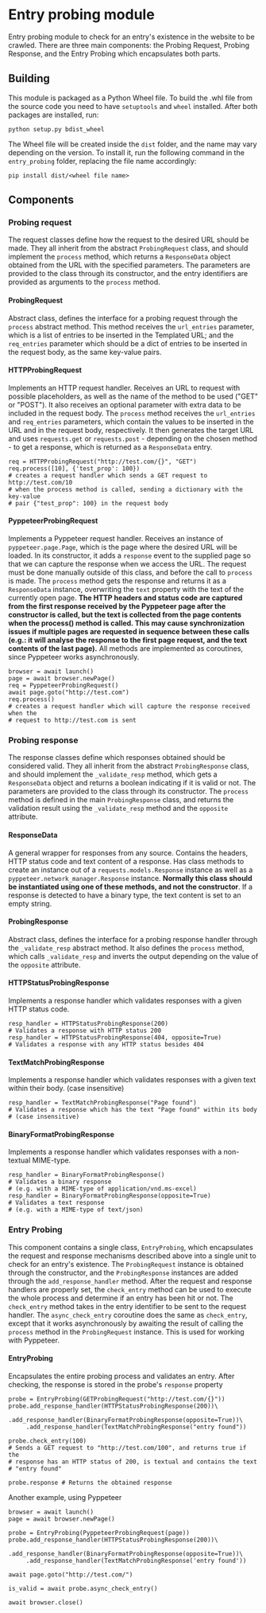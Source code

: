 # Entry probing module
Entry probing module to check for an entry's existence in the website to be
crawled. There are three main components: the Probing Request, Probing
Response, and the Entry Probing which encapsulates both parts.

## Building

This module is packaged as a Python Wheel file. To build the .whl file from the
source code you need to have `setuptools` and `wheel` installed. After both
packages are installed, run:

```
python setup.py bdist_wheel
```

The Wheel file will be created inside the `dist` folder, and the name may vary
depending on the version. To install it, run the following command in the
`entry_probing` folder, replacing the file name accordingly:

```
pip install dist/<wheel file name>
```

## Components

### Probing request
The request classes define how the request to the desired URL should be made.
They all inherit from the abstract `ProbingRequest` class, and should implement
the `process` method, which returns a `ResponseData` object obtained from the
URL with the specified parameters. The parameters are provided to the class
through its constructor, and the entry identifiers are provided as arguments to
the `process` method.

#### ProbingRequest
Abstract class, defines the interface for a probing request through the
`process` abstract method. This method receives the `url_entries` parameter,
which is a list of entries to be inserted in the Templated URL; and the
`req_entries` parameter which should be a dict of entries to be inserted in
the request body, as the same key-value pairs.

#### HTTPProbingRequest
Implements an HTTP request handler. Receives an URL to request with possible
placeholders, as well as the name of the method to be used ("GET" or "POST").
It also receives an optional parameter with extra data to be included in the
request body. The `process` method receives the `url_entries` and `req_entries`
parameters, which contain the values to be inserted in the URL and in the
request body, respectively. It then generates the target URL and uses
`requests.get` or `requests.post` - depending on the chosen method - to get a
response, which is returned as a `ResponseData` entry.

```
req = HTTPProbingRequest("http://test.com/{}", "GET")
req.process([10], {'test_prop': 100})
# creates a request handler which sends a GET request to http://test.com/10
# when the process method is called, sending a dictionary with the key-value
# pair {"test_prop": 100} in the request body
```

#### PyppeteerProbingRequest
Implements a Pyppeteer request handler. Receives an instance of
`pyppeteer.page.Page`, which is the page where the desired URL will be loaded.
In its constructor, it adds a `response` event to the supplied page so that we
can capture the response when we access the URL. The request must be done
manually outside of this class, and before the call to `process` is made. The
`process` method gets the response and returns it as a `ResponseData` instance,
overwriting the `text` property with the text of the currently open page. **The
HTTP headers and status code are captured from the first response received by
the Pyppeteer page after the constructor is called, but the text is collected
from the page contents when the process() method is called. This may cause
synchronization issues if multiple pages are requested in sequence between
these calls (e.g.: it will analyse the response to the first page request, and
the text contents of the last page).** All methods are implemented as
coroutines, since Pyppeteer works asynchronously.

```
browser = await launch()
page = await browser.newPage()
req = PyppeteerProbingRequest()
await page.goto("http://test.com")
req.process()
# creates a request handler which will capture the response received when the
# request to http://test.com is sent
```

### Probing response
The response classes define which responses obtained should be considered
valid. They all inherit from the abstract `ProbingResponse` class, and should
implement the `_validate_resp` method, which gets a `ResponseData` object and
returns a boolean indicating if it is valid or not. The parameters are provided
to the class through its constructor. The `process` method is defined in the
main `ProbingResponse` class, and returns the validation result using the
`_validate_resp` method and the `opposite` attribute.

#### ResponseData
A general wrapper for responses from any source. Contains the headers, HTTP
status code and text content of a response. Has class methods to create an
instance out of a `requests.models.Response` instance as well as a
`pyppeteer.network_manager.Response` instance. **Normally this class should be
instantiated using one of these methods, and not the constructor**. If a
response is detected to have a binary type, the text content is set to an empty
string.

#### ProbingResponse
Abstract class, defines the interface for a probing response handler through
the `_validate_resp` abstract method. It also defines the `process` method,
which calls `_validate_resp` and inverts the output depending on the value of
the `opposite` attribute.

#### HTTPStatusProbingResponse
Implements a response handler which validates responses with a given HTTP
status code.

```
resp_handler = HTTPStatusProbingResponse(200)
# Validates a response with HTTP status 200
resp_handler = HTTPStatusProbingResponse(404, opposite=True)
# Validates a response with any HTTP status besides 404
```

#### TextMatchProbingResponse
Implements a response handler which validates responses with a given text
within their body. (case insensitive)

```
resp_handler = TextMatchProbingResponse("Page found")
# Validates a response which has the text "Page found" within its body
# (case insensitive)
```

#### BinaryFormatProbingResponse
Implements a response handler which validates responses with a non-textual
MIME-type.

```
resp_handler = BinaryFormatProbingResponse()
# Validates a binary response
# (e.g. with a MIME-type of application/vnd.ms-excel)
resp_handler = BinaryFormatProbingResponse(opposite=True)
# Validates a text response
# (e.g. with a MIME-type of text/json)
```

### Entry Probing
This component contains a single class, `EntryProbing`, which encapsulates the
request and response mechanisms described above into a single unit to check for
an entry's existence. The `ProbingRequest` instance is obtained through the
constructor, and the `ProbingResponse` instances are added through the
`add_response_handler` method. After the request and response handlers are
properly set, the `check_entry` method can be used to execute the whole process
and determine if an entry has been hit or not. The `check_entry` method takes
in the entry identifier to be sent to the request handler. The
`async_check_entry` coroutine does the same as `check_entry`, except that it
works asynchronously by awaiting the result of calling the `process` method in
the `ProbingRequest` instance. This is used for working with Pyppeteer.


#### EntryProbing
Encapsulates the entire probing process and validates an entry. After checking,
the response is stored in the probe's `response` property

```
probe = EntryProbing(GETProbingRequest("http://test.com/{}"))
probe.add_response_handler(HTTPStatusProbingResponse(200))\
     .add_response_handler(BinaryFormatProbingResponse(opposite=True))\
     .add_response_handler(TextMatchProbingResponse("entry found"))

probe.check_entry(100)
# Sends a GET request to "http://test.com/100", and returns true if the
# response has an HTTP status of 200, is textual and contains the text
# "entry found"

probe.response # Returns the obtained response
```

Another example, using Pyppeteer

```
browser = await launch()
page = await browser.newPage()

probe = EntryProbing(PyppeteerProbingRequest(page))
probe.add_response_handler(HTTPStatusProbingResponse(200))\
     .add_response_handler(BinaryFormatProbingResponse(opposite=True))\
     .add_response_handler(TextMatchProbingResponse('entry found'))

await page.goto("http://test.com/")

is_valid = await probe.async_check_entry()

await browser.close()
```
